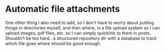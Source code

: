 # Automatic file attachments

One other thing I also need to add, so I don't have to worry about putting things in directories myself, and then where, is a file upload system so I can upload images, pdf files, etc. so I can simply quicklink to them in posts. Shouldn't be too hard.. a structured repository dir with a database to track which file goes where should be good enough.